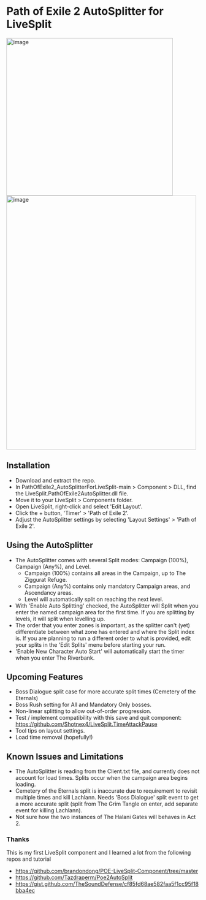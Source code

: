 ﻿# Path of Exile 2 AutoSplitter for LiveSplit

<img width="434" height="411" alt="image" src="https://github.com/user-attachments/assets/3b6b2b1a-cea5-4957-a9b0-410048026363" />

<img width="495" height="663" alt="image" src="https://github.com/user-attachments/assets/b6560423-8c31-4ef3-bbbd-0cf32572e164" />

## Installation
- Download and extract the repo.
- In PathOfExile2_AutoSplitterForLiveSplit-main > Component > DLL, find the LiveSplit.PathOfExile2AutoSplitter.dll file.
- Move it to your LiveSplit > Components folder.
- Open LiveSplit, right-click and select 'Edit Layout'.
- Click the + button, 'Timer' > 'Path of Exile 2'.
- Adjust the AutoSplitter settings by selecting 'Layout Settings' > 'Path of Exile 2'.

## Using the AutoSplitter
- The AutoSplitter comes with several Split modes: Campaign (100%), Campaign (Any%), and Level.
    - Campaign (100%) contains all areas in the Campaign, up to The Ziggurat Refuge.
    - Campaign (Any%) contains only mandatory Campaign areas, and Ascendancy areas.
    - Level will automatically split on reaching the next level.
 - With 'Enable Auto Splitting' checked, the AutoSplitter will Split when you enter the named campaign area for the first time. If you are splitting by levels, it will split when levelling up.
 - The order that you enter zones is important, as the splitter can't (yet) differentiate between what zone has entered and where the Split index is. If you are planning to run a different order to what is provided, edit your splits in the 'Edit Splits' menu before starting your run.
 - 'Enable New Character Auto Start' will automatically start the timer when you enter The Riverbank.

## Upcoming Features 

- Boss Dialogue split case for more accurate split times (Cemetery of the Eternals)
- Boss Rush setting for All and Mandatory Only bosses.
- Non-linear splitting to allow out-of-order progression.
- Test / implement compatibility with this save and quit component: https://github.com/Shotnex4/LiveSplit.TimeAttackPause
- Tool tips on layout settings.
- Load time removal (hopefully!)

## Known Issues and Limitations
- The AutoSplitter is reading from the Client.txt file, and currently does not account for load times. Splits occur when the campaign area begins loading.
- Cemetery of the Eternals split is inaccurate due to requirement to revisit multiple times and kill Lachlann. Needs 'Boss Dialogue' split event to get a more accurate split (split from The Grim Tangle on enter, add separate event for killing Lachlann). 
- Not sure how the two instances of The Halani Gates will behaves in Act 2.

### Thanks

This is my first LiveSplit component and I learned a lot from the following repos and tutorial
- https://github.com/brandondong/POE-LiveSplit-Component/tree/master
- https://github.com/Tazdraperm/Poe2AutoSplit
- https://gist.github.com/TheSoundDefense/cf85fd68ae582faa5f1cc95f18bba4ec
